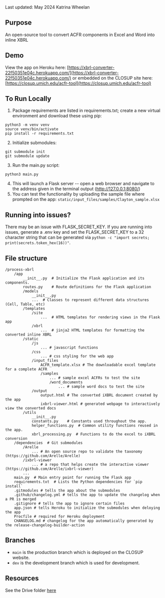 Last updated: May 2024
Katrina Wheelan

## Purpose

An open-source tool to convert ACFR components in Excel and Word into inline XBRL

## Demo

View the app on Heroku here: [https://xbrl-converter-22f50351e04c.herokuapp.com/](https://xbrl-converter-22f50351e04c.herokuapp.com/)
or embedded on the CLOSUP site here: [https://closup.umich.edu/acfr-tool](https://closup.umich.edu/acfr-tool)

## To Run Locally

1. Package requirements are listed in requirements.txt; create a new virtual environment and download these using pip:
```
python3 -m venv venv
source venv/bin/activate 
pip install -r requirements.txt
```
2. Initialize submodules:
```
git submodule init
git submodule update
```
3. Run the main.py script:
```
python3 main.py
```
4. This will launch a Flask server -- open a web browser and navigate to the address given in the terminal output (http://127.0.0.1:8080/)
5. You can test the functionality by uploading the sample file where prompted on the app: `static/input_files/samples/Clayton_sample.xlsx`

## Running into issues?
There may be an issue with FLASK_SECRET_KEY. If you are running into issues, generate a .env key and set the FLASK_SECRET_KEY to a 32 character string that can be generated via `python -c "import secrets; print(secrets.token_hex(16))"`.

## File structure

```
/process-xbrl
    /app
        __init__.py  # Initialize the Flask application and its components.
        routes.py    # Route definitions for the Flask application 
        /models 
            __init__.py 
            ...  # Classes to represent different data structures (Cell, Table, etc)
        /templates
            /site
                ...  # HTML templates for rendering views in the Flask app
            /xbrl
                ...  # jinja2 HTML templates for formatting the converted inline XBRL
        /static
            /js
                ... # javascript functions
            /css
                ... # css styling for the web app
            /input_files
                ACFR_template.xlsx # The downloadable excel template for a complete ACFR
                /samples
                    ... # sample excel ACFRs to test the site
                    /word_documents 
                        ... # sample word docs to test the site
            /output
                output.html # The converted iXBRL document created by the app
                ixbrl-viewer.html # generated webpage to interactively view the converted docs
        /utils
            __init__.py
            constants.py    # Constants used throughout the app.
            helper_functions.py  # Common utility functions reused in the app.
            xbrl_processing.py  # Functions to do the excel to iXBRL conversion
    /dependencies  # Git submodules
        /Arelle
            ... # An open source repo to validate the taxonomy (https://github.com/Arelle/Arelle)
        /ixbrl-viewer
            ... # a repo that helps create the interactive viewer (https://github.com/Arelle/ixbrl-viewer)
        ...
    main.py  # Main entry point for running the Flask app
    requirements.txt  # Lists the Python dependencies for `pip install`
    .gitmodules # tells the app about the submodules
    .github/changelog.yml # tells the app to update the changelog when a PR is merged
    .gitignore # tells the app to ignore certain files
    app.json # tells Heroku to initialize the submodules when deloying the app
    Procfile # required for Heroku deployment
    CHANGELOG.md # changelog for the app automatically generated by the release-changelog-builder-action
```

## Branches

- `main` is the production branch which is deployed on the CLOSUP website.
- `dev` is the development branch which is used for development.

## Resources

See the Drive folder [here](https://drive.google.com/drive/folders/1tnDqeFb1Zo9Xs-2UOoLt4FNWaAYCto3Y)
